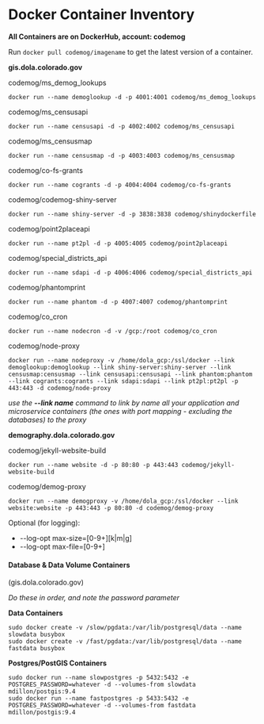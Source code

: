 # Docker Container Inventory

**All Containers are on DockerHub, account: codemog**

Run ```docker pull codemog/imagename``` to get the latest version of a container.


**gis.dola.colorado.gov**


codemog/ms\_demog\_lookups
```
docker run --name demoglookup -d -p 4001:4001 codemog/ms_demog_lookups
```

codemog/ms\_censusapi
```
docker run --name censusapi -d -p 4002:4002 codemog/ms_censusapi
```

codemog/ms\_censusmap
```
docker run --name censusmap -d -p 4003:4003 codemog/ms_censusmap
```

codemog/co-fs-grants
```
docker run --name cogrants -d -p 4004:4004 codemog/co-fs-grants
```

codemog/codemog-shiny-server
```
docker run --name shiny-server -d -p 3838:3838 codemog/shinydockerfile
```

codemog/point2placeapi
```
docker run --name pt2pl -d -p 4005:4005 codemog/point2placeapi
```

codemog/special\_districts\_api
```
docker run --name sdapi -d -p 4006:4006 codemog/special_districts_api
```

codemog/phantomprint
```
docker run --name phantom -d -p 4007:4007 codemog/phantomprint
```

codemog/co\_cron
```
docker run --name nodecron -d -v /gcp:/root codemog/co_cron
```

codemog/node-proxy
```
docker run --name nodeproxy -v /home/dola_gcp:/ssl/docker --link demoglookup:demoglookup --link shiny-server:shiny-server --link censusmap:censusmap --link censusapi:censusapi --link phantom:phantom --link cogrants:cogrants --link sdapi:sdapi --link pt2pl:pt2pl -p 443:443 -d codemog/node-proxy
```
*use the <b>--link name</b> command to link by name all your application and microservice containers (the ones with port mapping - excluding the databases) to the proxy*




**demography.dola.colorado.gov**

codemog/jekyll-website-build
```
docker run --name website -d -p 80:80 -p 443:443 codemog/jekyll-website-build
```

codemog/demog-proxy
```
docker run --name demogproxy -v /home/dola_gcp:/ssl/docker --link website:website -p 443:443 -p 80:80 -d codemog/demog-proxy

```



Optional (for logging):

- --log-opt max-size=[0-9+][k|m|g]
- --log-opt max-file=[0-9+]



#### Database & Data Volume Containers
(gis.dola.colorado.gov)


*Do these in order, and note the password parameter*

**Data Containers**
```
sudo docker create -v /slow/pgdata:/var/lib/postgresql/data --name slowdata busybox
sudo docker create -v /fast/pgdata:/var/lib/postgresql/data --name fastdata busybox
```

**Postgres/PostGIS Containers**
```
sudo docker run --name slowpostgres -p 5432:5432 -e POSTGRES_PASSWORD=whatever -d --volumes-from slowdata mdillon/postgis:9.4
sudo docker run --name fastpostgres -p 5433:5432 -e POSTGRES_PASSWORD=whatever -d --volumes-from fastdata mdillon/postgis:9.4
```



